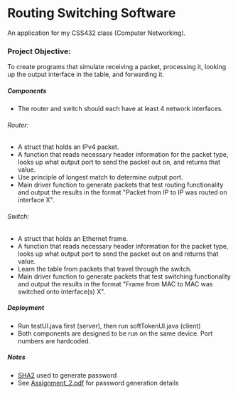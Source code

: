 # Routing Switching Software
An application for my CSS432 class (Computer Networking).

### Project Objective:
To create programs that simulate receiving a packet, processing it, looking up the output interface in the table, and forwarding it.

##### Components
* The router and switch should each have at least 4 network interfaces.
###### Router:
* A struct that holds an IPv4 packet.
* A function that reads necessary header information for the packet type, looks up what output port to send the packet out on, and returns that value.
* Use principle of longest match to determine output port.
* Main driver function to generate packets that test routing functionality and output the results in the format "Packet from IP to IP was routed on interface X".
###### Switch:
* A struct that holds an Ethernet frame.
* A function that reads necessary header information for the packet type, looks up what output port to send the packet out on and returns that value.
* Learn the table from packets that travel through the switch.
* Main driver function to generate packets that test switching functionality and output the results in the format "Frame from MAC to MAC was switched onto interface(s) X".

##### Deployment
* Run testUI.java first (server), then run softTokenUI.java (client)
* Both components are designed to be run on the same device. Port numbers are hardcoded.

##### Notes
* [SHA2](https://en.wikipedia.org/wiki/SHA-2) used to generate password
* See [Assignment_2.pdf](https://github.com/GGoziker/Onetime-Password-System/blob/master/Assignment_2.pdf) for password generation details
